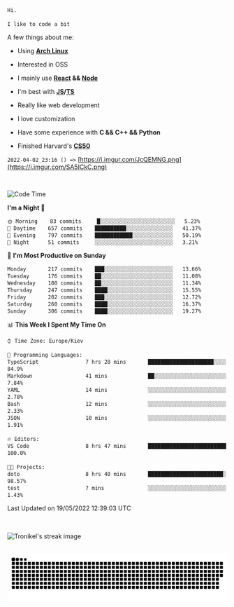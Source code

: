 ```
Hi.

I like to code a bit
```

A few things about me:

-   Using **[Arch Linux](https://archlinux.org/)**

-   Interested in OSS

-   I mainly use **[React](https://reactjs.org/) && [Node](https://nodejs.org/en/)**

-   I'm best with **[JS](https://www.javascript.com/)/[TS](https://www.typescriptlang.org/)**

-   Really like web development

-   I love customization

-   Have some experience with **C && C++ && Python**

-   Finished Harvard's **[CS50](https://cs50.harvard.edu)**

`2022-04-02_23:16 () =>` [https://i.imgur.com/JcQEMNG.png](https://i.imgur.com/SA5ICkC.png)

<br>

<!--START_SECTION:waka-->
![Code Time](http://img.shields.io/badge/Code%20Time-626%20hrs%2010%20mins-blue)

**I'm a Night 🦉** 

```text
🌞 Morning    83 commits     █░░░░░░░░░░░░░░░░░░░░░░░░   5.23% 
🌆 Daytime    657 commits    ██████████░░░░░░░░░░░░░░░   41.37% 
🌃 Evening    797 commits    ████████████░░░░░░░░░░░░░   50.19% 
🌙 Night      51 commits     ░░░░░░░░░░░░░░░░░░░░░░░░░   3.21%

```
📅 **I'm Most Productive on Sunday** 

```text
Monday       217 commits    ███░░░░░░░░░░░░░░░░░░░░░░   13.66% 
Tuesday      176 commits    ██░░░░░░░░░░░░░░░░░░░░░░░   11.08% 
Wednesday    180 commits    ██░░░░░░░░░░░░░░░░░░░░░░░   11.34% 
Thursday     247 commits    ████░░░░░░░░░░░░░░░░░░░░░   15.55% 
Friday       202 commits    ███░░░░░░░░░░░░░░░░░░░░░░   12.72% 
Saturday     260 commits    ████░░░░░░░░░░░░░░░░░░░░░   16.37% 
Sunday       306 commits    ████░░░░░░░░░░░░░░░░░░░░░   19.27%

```


📊 **This Week I Spent My Time On** 

```text
⌚︎ Time Zone: Europe/Kiev

💬 Programming Languages: 
TypeScript               7 hrs 28 mins       █████████████████████░░░░   84.9% 
Markdown                 41 mins             ██░░░░░░░░░░░░░░░░░░░░░░░   7.84% 
YAML                     14 mins             ░░░░░░░░░░░░░░░░░░░░░░░░░   2.78% 
Bash                     12 mins             ░░░░░░░░░░░░░░░░░░░░░░░░░   2.33% 
JSON                     10 mins             ░░░░░░░░░░░░░░░░░░░░░░░░░   1.91%

🔥 Editors: 
VS Code                  8 hrs 47 mins       █████████████████████████   100.0%

🐱‍💻 Projects: 
doto                     8 hrs 40 mins       ████████████████████████░   98.57% 
test                     7 mins              ░░░░░░░░░░░░░░░░░░░░░░░░░   1.43%

```


 Last Updated on 19/05/2022 12:39:03 UTC
<!--END_SECTION:waka-->

<br>

<p><img align="center" src="https://github-readme-streak-stats.herokuapp.com/?user=Tronikelis&theme=dark" alt="Tronikel's streak image" /></p>

<br>

<img title="" src="https://raw.githubusercontent.com/Tronikelis/Tronikelis/output/github-contribution-grid-snake.svg" alt="very cool snake thingey" data-align="left">
